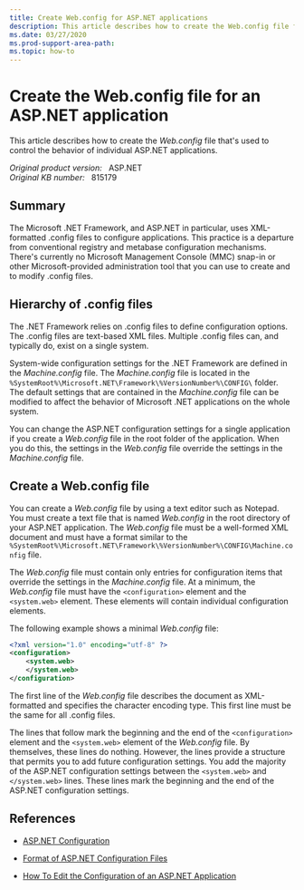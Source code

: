 ```yaml
---
title: Create Web.config for ASP.NET applications
description: This article describes how to create the Web.config file for an ASP.NET application.
ms.date: 03/27/2020
ms.prod-support-area-path:
ms.topic: how-to
---
```

# Create the Web.config file for an ASP.NET application

This article describes how to create the *Web.config* file that's used to control the behavior of individual ASP.NET applications.

_Original product version:_ &nbsp; ASP.NET  
_Original KB number:_ &nbsp; 815179

## Summary

The Microsoft .NET Framework, and ASP.NET in particular, uses XML-formatted .config files to configure applications. This practice is a departure from conventional registry and metabase configuration mechanisms. There's currently no Microsoft Management Console (MMC) snap-in or other Microsoft-provided administration tool that you can use to create and to modify .config files.

## Hierarchy of .config files

The .NET Framework relies on .config files to define configuration options. The .config files are text-based XML files. Multiple .config files can, and typically do, exist on a single system.

System-wide configuration settings for the .NET Framework are defined in the *Machine.config* file. The *Machine.config* file is located in the `%SystemRoot%\Microsoft.NET\Framework\%VersionNumber%\CONFIG\` folder. The default settings that are contained in the *Machine.config* file can be modified to affect the behavior of Microsoft .NET applications on the whole system.

You can change the ASP.NET configuration settings for a single application if you create a *Web.config* file in the root folder of the application. When you do this, the settings in the *Web.config* file override the settings in the *Machine.config* file.

## Create a Web.config file

You can create a *Web.config* file by using a text editor such as Notepad. You must create a text file that is named *Web.config* in the root directory of your ASP.NET application. The *Web.config* file must be a well-formed XML document and must have a format similar to the `%SystemRoot%\Microsoft.NET\Framework\%VersionNumber%\CONFIG\Machine.config` file.

The *Web.config* file must contain only entries for configuration items that override the settings in the *Machine.config* file. At a minimum, the *Web.config* file must have the `<configuration>` element and the `<system.web>` element. These elements will contain individual configuration elements.

The following example shows a minimal *Web.config* file:

```xml
<?xml version="1.0" encoding="utf-8" ?>
<configuration>
    <system.web>
    </system.web>
</configuration>
```

The first line of the *Web.config* file describes the document as XML-formatted and specifies the character encoding type. This first line must be the same for all .config files.

The lines that follow mark the beginning and the end of the `<configuration>` element and the `<system.web>` element of the *Web.config* file. By themselves, these lines do nothing. However, the lines provide a structure that permits you to add future configuration settings. You add the majority of the ASP.NET configuration settings between the `<system.web>` and `</system.web>` lines. These lines mark the beginning and the end of the ASP.NET configuration settings.

## References

- [ASP.NET Configuration](/previous-versions/dotnet/netframework-1.1/aa719558(v=vs.71))

- [Format of ASP.NET Configuration Files](/previous-versions/dotnet/netframework-1.1/ackhksh7(v=vs.71))

- [How To Edit the Configuration of an ASP.NET Application](https://support.microsoft.com/help/815178)
